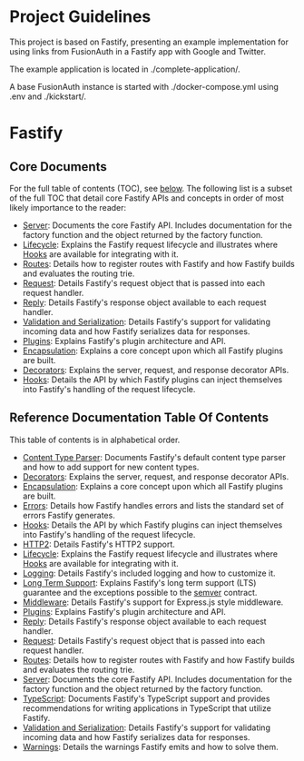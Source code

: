 # Project Guidelines

This project is based on Fastify, presenting an example implementation for using links from FusionAuth in a Fastify app with Google and Twitter.

The example application is located in ./complete-application/.

A base FusionAuth instance is started with ./docker-compose.yml using .env and ./kickstart/.

# Fastify

## Core Documents

For the full table of contents (TOC), see [below](#reference-toc). The following
list is a subset of the full TOC that detail core Fastify APIs and concepts in
order of most likely importance to the reader:

+ [Server](https://fastify.dev/docs/latest/Reference/Server/): Documents the core Fastify API. Includes documentation
  for the factory function and the object returned by the factory function.
+ [Lifecycle](https://fastify.dev/docs/latest/Reference/Lifecycle/): Explains the Fastify request lifecycle and
  illustrates where [Hooks](https://fastify.dev/docs/latest/Reference/Hooks/) are available for integrating with it.
+ [Routes](https://fastify.dev/docs/latest/Reference/Routes/): Details how to register routes with Fastify and how
  Fastify builds and evaluates the routing trie.
+ [Request](https://fastify.dev/docs/latest/Reference/Request/): Details Fastify's request object that is passed into
  each request handler.
+ [Reply](https://fastify.dev/docs/latest/Reference/Reply/): Details Fastify's response object available to each
  request handler.
+ [Validation and Serialization](https://fastify.dev/docs/latest/Reference/Validation-and-Serialization/): Details
  Fastify's support for validating incoming data and how Fastify serializes data
  for responses.
+ [Plugins](https://fastify.dev/docs/latest/Reference/Plugins/): Explains Fastify's plugin architecture and API.
+ [Encapsulation](https://fastify.dev/docs/latest/Reference/Encapsulation/): Explains a core concept upon which all
  Fastify plugins are built.
+ [Decorators](https://fastify.dev/docs/latest/Reference/Decorators/): Explains the server, request, and response
  decorator APIs.
+ [Hooks](https://fastify.dev/docs/latest/Reference/Hooks/): Details the API by which Fastify plugins can inject
  themselves into Fastify's handling of the request lifecycle.

## Reference Documentation Table Of Contents

This table of contents is in alphabetical order.

+ [Content Type Parser](https://fastify.dev/docs/latest/Reference/ContentTypeParser/): Documents Fastify's default
  content type parser and how to add support for new content types.
+ [Decorators](https://fastify.dev/docs/latest/Reference/Decorators/): Explains the server, request, and response
  decorator APIs.
+ [Encapsulation](https://fastify.dev/docs/latest/Reference/Encapsulation/): Explains a core concept upon which all
  Fastify plugins are built.
+ [Errors](https://fastify.dev/docs/latest/Reference/Errors/): Details how Fastify handles errors and lists the
  standard set of errors Fastify generates.
+ [Hooks](https://fastify.dev/docs/latest/Reference/Hooks/): Details the API by which Fastify plugins can inject
  themselves into Fastify's handling of the request lifecycle.
+ [HTTP2](https://fastify.dev/docs/latest/Reference/HTTP2/): Details Fastify's HTTP2 support.
+ [Lifecycle](https://fastify.dev/docs/latest/Reference/Lifecycle/): Explains the Fastify request lifecycle and
  illustrates where [Hooks](https://fastify.dev/docs/latest/Reference/Hooks/) are available for integrating with it.
+ [Logging](https://fastify.dev/docs/latest/Reference/Logging/): Details Fastify's included logging and how to
  customize it.
+ [Long Term Support](https://fastify.dev/docs/latest/Reference/LTS/): Explains Fastify's long term support (LTS)
  guarantee and the exceptions possible to the [semver](https://semver.org)
  contract.
+ [Middleware](https://fastify.dev/docs/latest/Reference/Middleware/): Details Fastify's support for Express.js style
  middleware.
+ [Plugins](https://fastify.dev/docs/latest/Reference/Plugins/): Explains Fastify's plugin architecture and API.
+ [Reply](https://fastify.dev/docs/latest/Reference/Reply/): Details Fastify's response object available to each
  request handler.
+ [Request](https://fastify.dev/docs/latest/Reference/Request/): Details Fastify's request object that is passed into
  each request handler.
+ [Routes](https://fastify.dev/docs/latest/Reference/Routes/): Details how to register routes with Fastify and how
  Fastify builds and evaluates the routing trie.
+ [Server](https://fastify.dev/docs/latest/Reference/Server/): Documents the core Fastify API. Includes documentation
  for the factory function and the object returned by the factory function.
+ [TypeScript](https://fastify.dev/docs/latest/Reference/TypeScript/): Documents Fastify's TypeScript support and
  provides recommendations for writing applications in TypeScript that utilize
  Fastify.
+ [Validation and Serialization](https://fastify.dev/docs/latest/Reference/Validation-and-Serialization/): Details
  Fastify's support for validating incoming data and how Fastify serializes data
  for responses.
+ [Warnings](https://fastify.dev/docs/latest/Reference/Warnings/): Details the warnings Fastify emits and how to
  solve them.
